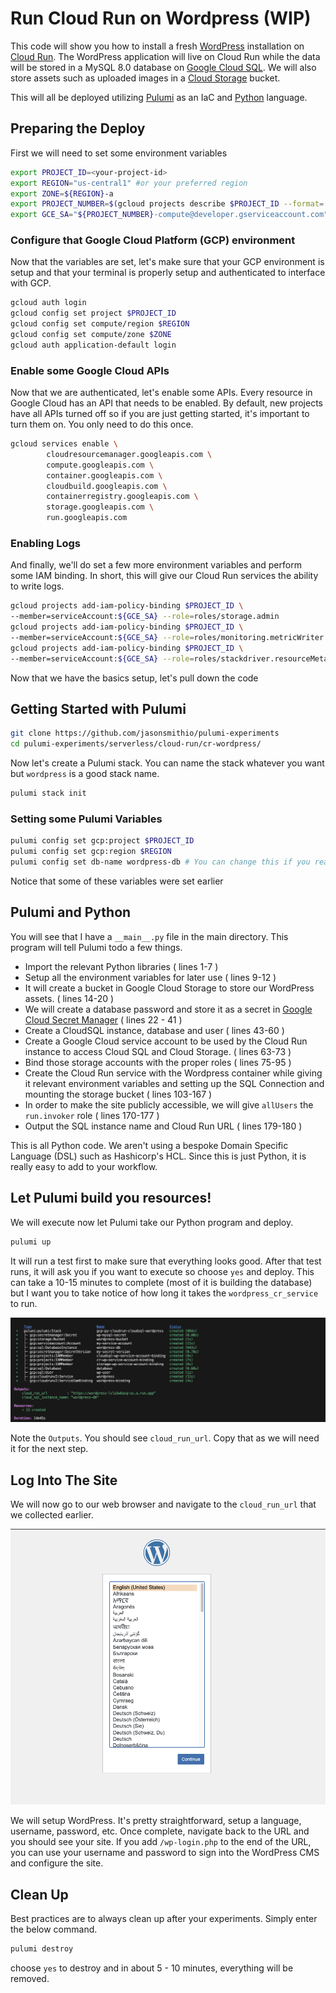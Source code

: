 # Run Cloud Run on Wordpress (WIP)

This code will show you how to install a fresh [WordPress](https://wordpress.org "WordPress") installation on [Cloud Run](https://cloud.run "Cloud Run"). The WordPress application will live on Cloud Run while the data will be stored in a MySQL 8.0 database on [Google Cloud SQL](https://cloud.google.com/sql "Cloud SQL"). We will also store assets such as uploaded images in a [Cloud Storage](https://cloud.google.com/storage "Cloud Storage") bucket.

This will all be deployed utilizing [Pulumi](https://pulumi.com) as an IaC and [Python](https://python.org) language. 

## Preparing the Deploy

First we will need to set some environment variables

```bash
export PROJECT_ID=<your-project-id>
export REGION="us-central1" #or your preferred region
export ZONE=${REGION}-a 
export PROJECT_NUMBER=$(gcloud projects describe $PROJECT_ID --format='value(projectNumber)')
export GCE_SA="${PROJECT_NUMBER}-compute@developer.gserviceaccount.com"
```

### Configure that Google Cloud Platform (GCP) environment

Now that the variables are set, let's make sure that your GCP environment is setup and that your terminal is properly setup and authenticated to interface with GCP.

```bash
gcloud auth login 
gcloud config set project $PROJECT_ID 
gcloud config set compute/region $REGION
gcloud config set compute/zone $ZONE
gcloud auth application-default login
```

### Enable some Google Cloud APIs

Now that we are authenticated, let's enable some APIs. Every resource in Google Cloud has an API that needs to be enabled. By default, new projects have all APIs turned off so if you are just getting started, it's important to turn them on. You only need to do this once.

```bash
gcloud services enable \
        cloudresourcemanager.googleapis.com \
        compute.googleapis.com \
        container.googleapis.com \
        cloudbuild.googleapis.com \
        containerregistry.googleapis.com \
        storage.googleapis.com \
        run.googleapis.com
```

### Enabling Logs

And finally, we'll do set a few more environment variables and perform some IAM binding. In short, this will give our Cloud Run services the ability to write logs.


```bash
gcloud projects add-iam-policy-binding $PROJECT_ID \
--member=serviceAccount:${GCE_SA} --role=roles/storage.admin
gcloud projects add-iam-policy-binding $PROJECT_ID \
--member=serviceAccount:${GCE_SA} --role=roles/monitoring.metricWriter
gcloud projects add-iam-policy-binding $PROJECT_ID \
--member=serviceAccount:${GCE_SA} --role=roles/stackdriver.resourceMetadata.writer
```

Now that we have the basics setup, let's pull down the code

## Getting Started with Pulumi 


```bash
git clone https://github.com/jasonsmithio/pulumi-experiments
cd pulumi-experiments/serverless/cloud-run/cr-wordpress/
```

Now let's create a Pulumi stack. You can name the stack whatever you want but `wordpress` is a good stack name.

```bash
pulumi stack init
```

### Setting some Pulumi Variables

```bash
pulumi config set gcp:project $PROJECT_ID
pulumi config set gcp:region $REGION
pulumi config set db-name wordpress-db # You can change this if you really want to
```

Notice that some of these variables were set earlier


## Pulumi and Python

You will see that I have a `__main__.py` file in the main directory. This program will tell Pulumi todo a few things. 

- Import the relevant Python libraries ( lines 1-7 )
- Setup all the environment variables for later use ( lines 9-12 )
- It will create a bucket in Google Cloud Storage to store our WordPress assets. ( lines 14-20 )
- We will create a database password and store it as a secret in [Google Cloud Secret Manager](https://cloud.google.com/security/products/secret-manager) ( lines 22 - 41 )
- Create a CloudSQL instance, database and user ( lines 43-60 )
- Create a Google Cloud service account to be used by the Cloud Run instance to access Cloud SQL and Cloud Storage. ( lines 63-73 )
- Bind those storage accounts with the proper roles ( lines 75-95 )
- Create the Cloud Run service with the Wordpress container while giving it relevant environment variables and setting up the SQL Connection and mounting the storage bucket ( lines 103-167 )
- In order to make the site publicly accessible, we will give `allUsers` the `run.invoker` role ( lines 170-177 )
- Output the SQL instance name and Cloud Run URL ( lines 179-180 )

This is all Python code. We aren't using a bespoke Domain Specific Language (DSL) such as Hashicorp's HCL. Since this is just Python, it is really easy to add to your workflow. 

## Let Pulumi build you resources!

We will execute now let Pulumi take our Python program and deploy.

```bash
pulumi up
```
It will run a test first to make sure that everything looks good. After that test runs, it will ask you if you want to execute so choose `yes` and deploy. This can take a 10-15 minutes to complete (most of it is building the database) but I want you to take notice of how long it takes the `wordpress_cr_service` to run.

![pulumi-wordpress](./images/pulumi-wordpress-1.png)

Note the `Outputs`. You should see `cloud_run_url`. Copy that as we will need it for the next step. 

## Log Into The Site

We will now go to our web browser and navigate to the `cloud_run_url` that we collected earlier.

![wordpress-login](./images/wordpress-login-1.png)

We will setup WordPress. It's pretty straightforward, setup a language, username, password, etc. Once complete, navigate back to the URL and you should see your site. If you add `/wp-login.php` to the end of the URL, you can use your username and password to sign into the WordPress CMS and configure the site. 


## Clean Up

Best practices are to always clean up after your experiments. Simply enter the below command.

```bash
pulumi destroy
```

choose `yes` to destroy and in about 5 - 10 minutes, everything will be removed. 